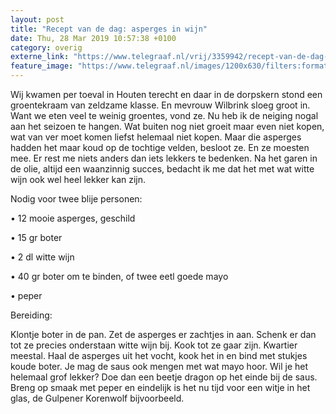 ```yaml
---
layout: post
title: "Recept van de dag: asperges in wijn"
date: Thu, 28 Mar 2019 10:57:38 +0100
category: overig
externe_link: "https://www.telegraaf.nl/vrij/3359942/recept-van-de-dag-asperges-in-wijn"
feature_image: "https://www.telegraaf.nl/images/1200x630/filters:format(jpeg):quality(80)/cdn-kiosk-api.telegraaf.nl/eb5e678c-513f-11e9-b7ab-02d1dbdc35d1.jpg"
---
```


<p class="intro">Wij kwamen per toeval in Houten terecht en daar in de dorpskern stond een groentekraam van zeldzame klasse. En mevrouw Wilbrink sloeg groot in. Want we eten veel te weinig groentes, vond ze. Nu heb ik de neiging nogal aan het seizoen te hangen. Wat buiten nog niet groeit maar even niet kopen, wat van ver moet komen liefst helemaal niet kopen. Maar die asperges hadden het maar koud op de tochtige velden, besloot ze. En ze moesten mee. Er rest me niets anders dan iets lekkers te bedenken. Na het garen in de olie, altijd een waanzinnig succes, bedacht ik me dat het met wat witte wijn ook wel heel lekker kan zijn.</p> <p>Nodig voor twee blije personen:</p><p>• 12 mooie asperges, geschild</p><p>• 15 gr boter</p><p>• 2 dl witte wijn</p><p>• 40 gr boter om te binden, of twee eetl goede mayo</p><p>• peper</p><p>Bereiding:</p><p>Klontje boter in de pan. Zet de asperges er zachtjes in aan. Schenk er dan tot ze precies onderstaan witte wijn bij. Kook tot ze gaar zijn. Kwartier meestal. Haal de asperges uit het vocht, kook het in en bind met stukjes koude boter. Je mag de saus ook mengen met wat mayo hoor. Wil je het helemaal grof lekker? Doe dan een beetje dragon op het einde bij de saus. Breng op smaak met peper en eindelijk is het nu tijd voor een witje in het glas, de Gulpener Korenwolf bijvoorbeeld.</p>
